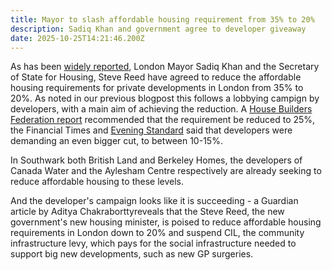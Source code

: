 ```yaml
---
title: Mayor to slash affordable housing requirement from 35% to 20%
description: Sadiq Khan and government agree to developer giveaway
date: 2025-10-25T14:21:46.200Z
---
```

As has been [widely reported](https://www.theguardian.com/society/2025/oct/23/ministers-confirm-plans-to-reduce-londons-affordable-housing-quotas), London Mayor Sadiq Khan and the Secretary of State for Housing, Steve Reed have agreed to reduce the affordable housing requirements for private developments in London from 35% to 20%.  As noted in our previous blogpost this follows a lobbying campign by developers, with a main aim of achieving the reduction.  A [House Builders Federation report](https://www.hbf.co.uk/documents/14913/Mind_the_Gap_Examining_Londons_housing_shortfall.pdf) recommended that the requirement be reduced to 25%, the Financial Times and [Evening Standard](https://www.standard.co.uk/news/london/housing-crisis-sadiq-khan-affordable-homes-rule-gla-mayor-b1250874.html) said that developers were demanding an even bigger cut, to between 10-15%. 



In Southwark both British Land and Berkeley Homes, the developers of Canada Water and the Aylesham Centre respectively are already seeking to reduce affordable housing to these levels.

And the developer's campaign looks like it is succeeding - a Guardian article by Aditya Chakraborttyreveals that the Steve Reed, the new government's new housing minister, is poised to reduce affordable housing requirements in London down to 20% and suspend CIL, the community infrastructure levy, which pays for the social infrastructure needed to support big new developments, such as new GP surgeries.